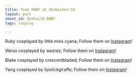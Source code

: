 ```yaml
---
title: Team RWBY at Zenkaikon'18
layout: post
shoot_id: Zenkai18.RWBY
tags: cosplay

---
```


Ruby cosplayed by little.miss.cyana; Follow them on [Instagram](https://www.instagram.com/little.miss.cyana)!

Weiss cosplayed by wezrez; Follow them on [Instagram](https://www.instagram.com/wezrez)!

Blake cosplayed by crescentbladed; Follow them on [Instagram](https://www.instagram.com/crescentbladed)!

Yang cosplayed by lipstickgiraffe; Follow them on [Instagram](https://www.instagram.com/lipstickgiraffe)!

